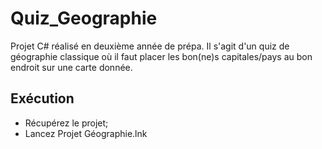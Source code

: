 # Quiz_Geographie
Projet C# réalisé en deuxième année de prépa. Il s'agit d'un quiz de géographie classique où il faut placer les bon(ne)s capitales/pays au bon endroit sur une carte donnée.

## Exécution
- Récupérez le projet;
- Lancez Projet Géographie.lnk
